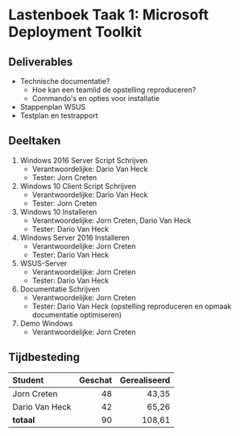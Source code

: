 # Lastenboek Taak 1: Microsoft Deployment Toolkit


## Deliverables

* Technische documentatie?
    - Hoe kan een teamlid de opstelling reproduceren?
    - Commando's en opties voor installatie
* Stappenplan WSUS
* Testplan en testrapport

## Deeltaken

1. Windows 2016 Server Script Schrijven
    - Verantwoordelijke: Dario Van Heck
    - Tester: Jorn Creten
2. Windows 10 Client Script Schrijven
    - Verantwoordelijke: Dario Van Heck
    - Tester: Jorn Creten
3. Windows 10 Installeren
    - Verantwoordelijke: Jorn Creten, Dario Van Heck
    - Tester: Dario Van Heck
4. Windows Server 2016 Installeren
    - Verantwoordelijke: Jorn Creten
    - Tester: Dario Van Heck
5. WSUS-Server
    - Verantwoordelijke: Jorn Creten
    - Tester: Dario Van Heck
6. Documentatie Schrijven
    - Verantwoordelijke: Jorn Creten
    - Tester: Dario Van Heck (opstelling reproduceren en opmaak documentatie optimiseren)
7. Demo Windows
    - Verantwoordelijke: Jorn Creten

## Tijdbesteding

| Student    | Geschat | Gerealiseerd |
| :---       | ---:    | ---:         |
| Jorn Creten  |  48       |   43,35           |
| Dario Van Heck   |     42    |    65,26          |
| **totaal** |    90     |        108,61      |

